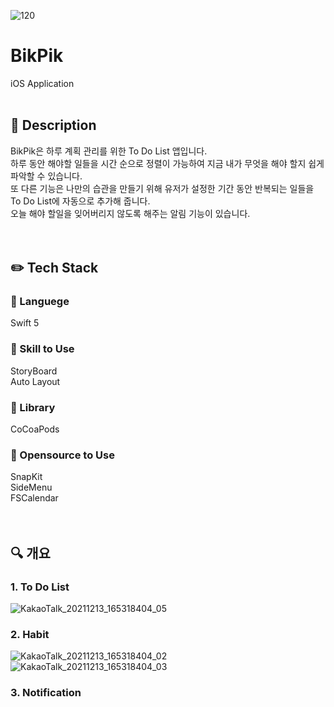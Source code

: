 ![120](https://user-images.githubusercontent.com/69495341/145795428-f2596a89-a897-4b7f-bc9a-5135cd7df0ff.png)
# BikPik
iOS Application
<br>
<br>

## :pencil: Description
BikPik은 하루 계획 관리를 위한 To Do List 앱입니다.  
하루 동안 해야할 일들을 시간 순으로 정렬이 가능하여 지금 내가 무엇을 해야 할지 쉽게 파악할 수 있습니다.  
또 다른 기능은 나만의 습관을 만들기 위해 유저가 설정한 기간 동안 반복되는 일들을 To Do List에 자동으로 추가해 줍니다.  
오늘 해야 할일을 잊어버리지 않도록 해주는 알림 기능이 있습니다.  
<br>
<br>

## :pencil2: Tech Stack

### :speech_balloon: Languege
Swift 5
### :wrench: Skill to Use
StoryBoard  
Auto Layout  
### 📘 Library
CoCoaPods  
### :page_with_curl: Opensource to Use
SnapKit  
SideMenu  
FSCalendar  
<br>
<br>

## :mag: 개요

### 1. To Do List
![KakaoTalk_20211213_165318404_05](https://user-images.githubusercontent.com/69495341/145805012-e2092d0d-328b-44ca-b4b7-be74463e354f.png)
### 2. Habit
![KakaoTalk_20211213_165318404_02](https://user-images.githubusercontent.com/69495341/145805009-83078c57-d60d-4ca2-bb1e-091cce7c82fa.png)
![KakaoTalk_20211213_165318404_03](https://user-images.githubusercontent.com/69495341/145805011-270285e7-a523-47aa-9313-59cd43e1329a.png)
### 3. Notification


